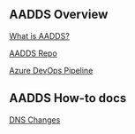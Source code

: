 ## AADDS Overview

[What is AADDS?](https://docs.microsoft.com/en-us/azure/active-directory-domain-services/overview)

[AADDS Repo](https://github.com/hmcts/dtspo-aad-domain-services)

[Azure DevOps Pipeline](https://dev.azure.com/hmcts/PlatformOperations/_build?definitionId=416)

## AADDS How-to docs

[DNS Changes](https://github.com/hmcts/ops-runbooks/blob/master/Domain-Services/DNS-Changes.md)


